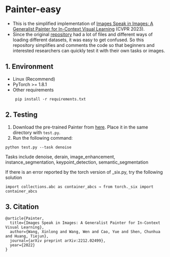 # Painter-easy
- This is the simplified implementation of [Images Speak in Images: A Generalist Painter for In-Context Visual Learning](https://openaccess.thecvf.com/content/CVPR2023/html/Wang_Images_Speak_in_Images_A_Generalist_Painter_for_In-Context_Visual_CVPR_2023_paper.html) (CVPR 2023).
- Since the original [repository](https://github.com/baaivision/Painter) had a lot of files and different ways of loading different datasets, it was easy to get confused. So this repository simplifies and comments the code so that beginners and interested researchers can quickly test it with their own tasks or images.

## 1. Environment
- Linux (Recommend)
- PyTorch >= 1.8.1
- Other requirements
   ```
    pip install -r requirements.txt
   ```

## 2. Testing
1. Download the pre-trained Painter from [here](https://huggingface.co/BAAI/Painter/blob/main/painter_vit_large.pth). Place it in the same directory with `test.py`.
2. Run the following command:
```
python test.py --task denoise
```
Tasks include denoise, derain, image_enhancement, instance_segmentation, keypoint_detection, semantic_segmentation

If there is an error reported by the torch version of _six.py, try the following solution
```
import collections.abc as container_abcs → from torch._six import container_abcs 
```
## 3. Citation
```
@article{Painter,
  title={Images Speak in Images: A Generalist Painter for In-Context Visual Learning},
  author={Wang, Xinlong and Wang, Wen and Cao, Yue and Shen, Chunhua and Huang, Tiejun},
  journal={arXiv preprint arXiv:2212.02499},
  year={2022}
}
```
